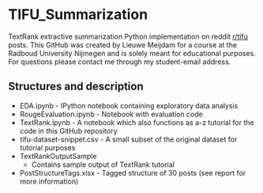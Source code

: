 # TIFU_Summarization
TextRank extractive summarization Python implementation on reddit [r/tifu](https://www.reddit.com/r/tifu/) posts. This GitHub was created by Lieuwe Meijdam for a course at the Radboud University Nijmegen and is solely meant for educational purposes. For questions please contact me through my student-email address. 


## Structures and description

- EDA.ipynb - IPython notebook containing exploratory data analysis
- RougeEvaluation.ipynb - Notebook with evaluation code
- TextRank.ipynb - A notebook which also functions as a-z tutorial for the code in this GitHub repository
- tifu-dataset-snippet.csv - A small subset of the original dataset for tutorial purposes
- TextRankOutputSample
  -  Contains sample output of TextRank tutorial
- PostStructureTags.xlsx - Tagged structure of 30 posts (see report for more information)
